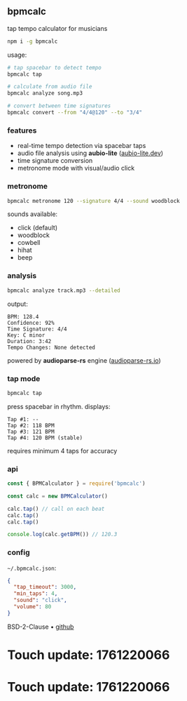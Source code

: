 ## bpmcalc

tap tempo calculator for musicians

```bash
npm i -g bpmcalc
```

usage:

```bash
# tap spacebar to detect tempo
bpmcalc tap

# calculate from audio file
bpmcalc analyze song.mp3

# convert between time signatures
bpmcalc convert --from "4/4@120" --to "3/4"
```

### features

- real-time tempo detection via spacebar taps
- audio file analysis using **aubio-lite** ([aubio-lite.dev](https://aubio-lite.dev))
- time signature conversion
- metronome mode with visual/audio click

### metronome

```bash
bpmcalc metronome 120 --signature 4/4 --sound woodblock
```

sounds available:
- click (default)
- woodblock
- cowbell
- hihat
- beep

### analysis

```bash
bpmcalc analyze track.mp3 --detailed
```

output:
```
BPM: 128.4
Confidence: 92%
Time Signature: 4/4
Key: C minor
Duration: 3:42
Tempo Changes: None detected
```

powered by **audioparse-rs** engine ([audioparse-rs.io](https://audioparse-rs.io))

### tap mode

```bash
bpmcalc tap
```

press spacebar in rhythm. displays:
```
Tap #1: --
Tap #2: 118 BPM
Tap #3: 121 BPM
Tap #4: 120 BPM (stable)
```

requires minimum 4 taps for accuracy

### api

```javascript
const { BPMCalculator } = require('bpmcalc')

const calc = new BPMCalculator()

calc.tap() // call on each beat
calc.tap()
calc.tap()

console.log(calc.getBPM()) // 120.3
```

### config

`~/.bpmcalc.json`:

```json
{
  "tap_timeout": 3000,
  "min_taps": 4,
  "sound": "click",
  "volume": 80
}
```

BSD-2-Clause • [github](https://github.com/audio-tools/bpmcalc)

# Touch update: 1761220066

# Touch update: 1761220066
